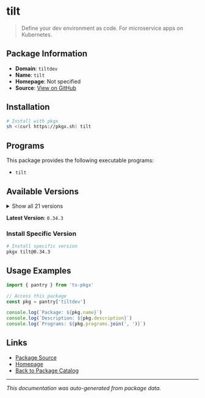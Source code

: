 # tilt

> Define your dev environment as code. For microservice apps on Kubernetes.

## Package Information

- **Domain**: `tiltdev`
- **Name**: `tilt`
- **Homepage**: Not specified
- **Source**: [View on GitHub](https://github.com/pkgxdev/pantry/tree/main/projects/tilt.dev/package.yml)

## Installation

```bash
# Install with pkgx
sh <(curl https://pkgx.sh) tilt
```

## Programs

This package provides the following executable programs:

- `tilt`

## Available Versions

<details>
<summary>Show all 21 versions</summary>

- `0.34.3`, `0.34.2`, `0.34.1`, `0.34.0`, `0.33.22`
- `0.33.21`, `0.33.20`, `0.33.19`, `0.33.18`, `0.33.17`
- `0.33.16`, `0.33.15`, `0.33.14`, `0.33.13`, `0.33.12`
- `0.33.11`, `0.33.10`, `0.33.9`, `0.33.8`, `0.33.7`
- `0.33.6`

</details>

**Latest Version**: `0.34.3`

### Install Specific Version

```bash
# Install specific version
pkgx tilt@0.34.3
```

## Usage Examples

```typescript
import { pantry } from 'ts-pkgx'

// Access this package
const pkg = pantry['tiltdev']

console.log(`Package: ${pkg.name}`)
console.log(`Description: ${pkg.description}`)
console.log(`Programs: ${pkg.programs.join(', ')}`)
```

## Links

- [Package Source](https://github.com/pkgxdev/pantry/tree/main/projects/tilt.dev/package.yml)
- [Homepage](#)
- [Back to Package Catalog](../package-catalog.md)

---

*This documentation was auto-generated from package data.*
